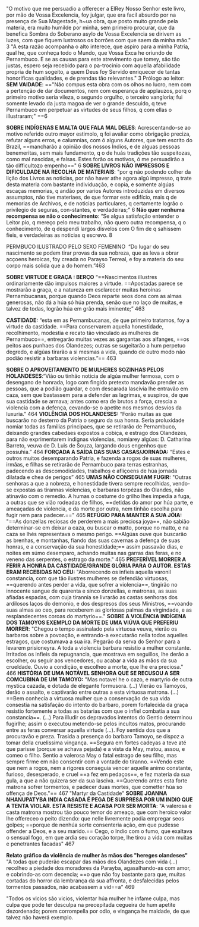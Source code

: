 "O motivo que me persuadio a offerecer a ElRey Nosso Senhor este livro, por mão de Vossa Excelencia, foy julgar, que era facil absurdo por na presença de Sua Magestade, h~ua obra, que posto muito grande pela materia, era muito humilde por minha, sem primeiro procurar, que da benefica Sombra do Soberano asylo de Vossa Excelencia se dirivem as luzes, com que fiquem lustrosos os borrões com que saem da minha mão." 3
"A esta razão acompanha o alto interece, que aspiro para a minha Patria, qual he, que conheça todo o Mundo, que Vossa Exca he oriundo de Pernambuco. E se as causas para este atrevimento que tomey, são tão justas, espero seja recebido para o pa-trocinio com aquella afabilidade propria de hum sogeito, a quem Deus foy Servido enriquecer de tantas honorificas qualidades, e de prendas tão relevantes." 3
Prólogo ao leitor:
**SEM VAIDADE**: =="Não compus esta obra com os olhos no lucro, nem com a pertenção de dar documentos, nem com esperança de applauzos, porq o primeiro motivo seria vileza, o segundo orgulho, o terceiro vangloria; fui somente levado da justa magoa de ver o grande descuido, q teve Pernambuco em perpetuar as virtudes de seus filhos, q com ellas o illustraram;" ==6

**SOBRE INDÍGENAS E MALTA QUE FALA MAL DELES**: Acrescentando-se ao motivo referido outro mayor estimolo, q foi avaliar como obrigação preciza, refutar alguns erros, e calumnias, com ó alguns Autores, que tem escrito do Brazil, ==mancharão a opinião dos nossos Indios, e de alguas pessoas benemeritas, sem mais fundamento, q o de huás tradições tão suspeitozas, como mal nascidas, e falsas. Estes forão os motivos, ó me persuadirão a tão difficultozo empenho==" 6
**SOBRE LIVROS NÃO IMPRESSOS E DIFICULDADE NA RECOLHA DE MATERIAIS**: "por q não podendo colher da lição dos Livros as noticias, por não haver athe agora algú impresso, q trate desta materia com bastante individuação, e copia, e somente algúas escaças memorias, q andão por varios Autores introduzidas em diversos assumptos, não tive materiaes, de que formar este edifício, mais q de memorias de Archivos, e de noticias particulares, q certamente logrão o privilegio de seguras, con-stantes, e verdadeiras;" 6
**Não quer nenhuma recompensa se não o conhecimento**: “Se algua satisfação entender o Leitor pio, q mereço pelo meu trabalho, não quero outra recompensa, q o conhecimento, de q despendi largos disvelos com O fim de q sahissem fieis, e verdadeiras as noticias q escrevo. 8

PERMBUCO ILUSTRADO PELO SEXO FEMENINO 
“Do lugar do seu nascimento se podem tirar provas da sua nobreza, que as leva a obrar acçoens heroicas, foy creada no Parayso Terreal, e foy a materia do seu corpo mais solida que a do homem.”463

**SOBRE VIRTUDE E GRAÇA : BERÇO** “==Nascimentos illustres ordinariamente dão impulsos maiores a virtude. ==Apostadas parece se mostrarão a graça, e a natureza em esclarecer muitas heroinas Pernambucanas, porque quando Deos reparte seos dons com as almas generosas, não dá a húa só húa prenda, senão que no laço de muitas, e talvez de todas, logrão húa em grão mais iminente;” 463

**CASTIDADE:** “esta em as Pernambucanas, de que primeiro tratamos, foy a virtude da castidade. ==Para conservarem aquella honestidade, recolhimento, modestia e recato tão vinculado as mulheres de Pernambuco==, entregarão muitas vezes as gargantas aos alfanges, ==os peitos aos punhaes dos Olandezes; outras se sugeitarão a hum perpetuo degredo, e algúas tirarão a si mesmas a vida, quando de outro modo não podião resistir a barbaras violencias.”== 463

**SOBRE O APROVEITAMENTO DE MULHERES SOZINHAS PELOS HOLANDESES**:“Vião ou tinhão noticia de algúa mulher fermosa, com o desengano de honrada, logo com fingido pretexto mandavão prender as pessoas, que a podião guardar, e com descarada lascivia lhe entravão em caza, sem que bastassem para a defender as lagrimas, e suspiros, de que sua castidade se armava; antes como era de brutos a força, crescia a violencia com a defença, cevando-se o apetite nos mesmos desvios da luxuria.” 464
**VIOLÊNCIA DOS HOLANDESES:** “Forão muitas as que buscarão no desterro da Patria o seguro da sua honra. Seria proluxidade nomiar todas as familias principaes, que se retirarão de Pernambuco, deixando grandes cabedaes expostos a cobiça, e estrago dos Olandezes, para não exprimentarem indignas violencias, nomiarey algúas: D. Catharina Barreto, veuva de D. Luis de Souza, largando dous engenhos que possuhia.” 464
**FORÇADA A SAÍDA DAS SUAS CASAS/JORNADA:** “Estes e outros muitos desemparando Patria, e fazenda a rogos de suas mulheres, irmãas, e filhas se retirarão de Pernambuco para terras estranhas, padecendo as descomodidades, trabalhos e afliçoens de húa jornada dilatada e chea de perigos” 465
**UMAS NÃO CONSEGUIAM FUGIR:** "Outras senhoras a que a nobreza, e honestidade tivera sempre recolhidas, vendo-se expostas as tirannas violencias, e barbaras torpézas do Olandes, não atinavão com o remedio. A humas o costume do grilho lhes impedia a fuga, a outras que se vião rodeadas de filhos, ==detidas do amor por húa parte, e ameaçadas de violencia, e da morte por outra, nem tinhão escolha para fugir nem para padecer.==" 465
**REFÚGIO PARA MANTER A SUA JÓIA:** "==As donzellas reciosas de perderem a mais preciosa joya==, não sabião determinar-se em deixar a caza, ou buscar o matto, porque no matto, e na caza se lhés representava o mesmo perigo. ==Algúas ouve que buscarão as brenhas, e montanhas, fiando das suas cavernas a defença de suas honras, e a conservação da sua honestidade;== assim passavão dias, e noites em súmo desemparo, achando muitas nas garras das feras, e no veneno das serpentes, o estrago da morte." 465
**PREFERÍVEL MORRER A FERIR A HONRA DA CASTIDADE/GRANDE GLÓRIA PARA O AUTOR. ESTAS ERAM RECEBIDAS NO CÉU:** "Aborrecendo os infieis aquella varonil constancia, com que tão ilustres mulheres se defendião virtuosas, ==querendo antes perder a vida, que sofrer a violencia==, tingirão no innocente sangue de quarenta e sinco donzellas, e matronas, as suas afiadas espadas, com cuja tirannia se livrarão as castas senhoras dos ardilosos laços do demonio, e dos despresos dos seus Ministros, ==voando suas almas ao ceo, para receberem as gloriosas palmas da virgindade, e as resplandecentes coroas do martyrio==."
**SOBRE A VIOLÊNCIA INDÍGENA DOS TAMOYOS EXEMPLO DA MORTE DE UMA VIÚVA QUE PREFERIU MORRER**: "Chegou o tempo assinalado pela virtuosa veuva, vierão os barbaros sobre a povoação, e entrando-a executarão nella todos aquelles estragos, que costumava a sua ira. Pegarão da serva do Senhor para a levarem prisioneyra. A toda a violencia barbara resistio a mulher constante. Irritados os infieis da repugnancia, que mostrava em seguillos, lhe derão a escolher, ou seguir aos vencedores, ou acabar a vida as mãos da sua crueldade. Ouvio a condição, e escolheo a morte, que lhe era preciosa." 466
**HISTÓRIA DE UMA NOTÁVEL SENHORA QUE SE RECUSOU A SER COMCUBINA DE UM TAMOYO:** "Mas notavel he o cazo, e martyrio de outra mystica cazada, e dotada de elegante formusora. (...) Vierão os Tamoyos, derão o assalto, e captivarão entre outras a esta virtuosa matrona. (...) ==Bem conhecia a virtuosa mulher que a conservação de sua vida consestia  na satisfação do intento do barbaro, porem fortalecida da graça resistio fortemente a todas as batarias com que o infiel combatia a sua constancia==. (...) Para illudir os depravados intentos do Gentio determinou fugirlhe; assim o executou metendo-se pelos incultos matos, procurando entre as feras conversar aquella virtude (...). Foy sentida dos que a procuravão e preza. Trasida a presença do barbaro Tamoyo, se dispoz a tomar della cruelissima vingança. ==Segura em fortes cadeyas a teve até que parisse (porque se achava pejada) e a vista da May, matou, assou, e comeo o filho. Sentio a valerosa May o fatal estrago de seu filho, mas sempre firme em não consentir com a vontade do tiranno. ==Vendo este que nem a rogos, nem a rigores conseguia vencer aquelle animo constante, furioso, desesperado, e cruel ==a fez em pedaços==, e fez materia da sua gula, a que a não quizera ser da sua lasciva. ==Querendo antes esta forte matrona sofrer tormentos, e padecer duas mortes, que cometter húa so offença de Deos."== 467 "Martyr da Castidade" 
**SOBRE JOANNA NHANUPATYBA INDIA CASADA É PEGA DE SURPRESA POR UM INDIO QUE A TENTA VIOLAR. ESTA RESISTE E ACABA POR SER MORTA**: "A valerosa e casta matrona mostrou tão pouco temor do ameaço, que com heroico valor lhe offereceo o peito dizendo: que nelle livremente podia empregar seos golpes; ==porque de nenhúa sorte consenteria ação, em que pudesse offender a Deos, e a seu marido.== Cego, o Indio com o fumo, que exaltava o sensual fogo, em que ardia seu coração torpe, lhe tirou a vida com muitas e penetrantes facadas" 467

**Relato gráfico da violência de mulher às mãos dos "hereges olandeses"**
"A todas que puderão escapar das mãos dos Olandezes com vida (...) recolheo a piedade dos moradores da Parayba, agasalhando-as com amor, e cobrindo-as com decencia; ==o que não foy bastante para que, muitas cortadas do horror da lembrança da sua affronta, e desfalecidas pelos tormentos passados, não acabassem a vid==a" 469

"Todos os vicios são vicios, violentar húa mulher he infame culpa, mas culpa que pode ter desculpa na precepitada cegueira de hum apetite dezordenado; porem corrompella por odio, e vingança he maldade, de que talvez não haverá exemplo.